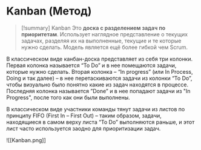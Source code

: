 # Kanban (Метод)
> [!summary] Kanban
> Это **доска с разделением задач по приоритетам**. Использует наглядное представление о текущих задачах, разделяя их на выполненные, текущие и те которые нужно сделать. Модель является ещё более гибкой чем Scrum.

В классическом виде канбан-доска представляет из себя три колонки. Первая колонка называется “To Do” и в нее помещаются задачи, которые нужно сделать. Вторая колонка – “In progress” (или In Process, Doing и так далее) – в нее перетаскиваются задачи из колонки “To Do”, чтобы визуально было понятно какие из задач находятся в процессе. Последняя колонка называется ”Done” и в нее попадают задачи из "In Progress", после того как они были выполнены.

В классическом виде участники команды тянут задачи из листов по принципу FIFO (First In – First Out) – таким образом, задачи, находящиеся в самом верху листа “To Do” выполняются раньше, и этот лист часто используется заодно для приоритизации задач.

![[Kanban.png]]

